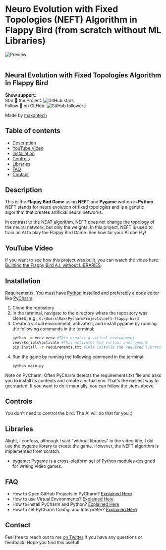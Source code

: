 # Neuro Evolution with Fixed Topologies (NEFT) Algorithm in Flappy Bird (from scratch without ML Libraries)

![Preview](/preview.gif)
<br>
<br>

##  Neural Evolution with Fixed Topologies Algorithm in Flappy Bird 

**Show support:** 
<br>
Star 🌟 the Project: ![GitHub stars](https://img.shields.io/github/stars/maxontech/neft-flappy-bird.svg?style=social&label=Star)
<br>
Follow 🤝 on GitHub: ![GitHub followers](https://img.shields.io/github/followers/maxontech.svg?style=social&label=Follow)
<br>

Made by [maxontech](https://twitter.com/max_on_tech)

## Table of contents

- [Description](#description)
- [YouTube Video](#youtube-video)
- [Installation](#installation)
- [Controls](#controls)
- [Libraries](#libraries)
- [FAQ](#faq)
- [Contact](#contact)

## Description

This is the **Flappy Bird Game** using **NEFT** and **Pygame** written in **Python**.
NEFT stands for neuro evolution of fixed topologies and is a genetic algorithm that creates artificial neural networks.

In contrast to the NEAT algorithm, NEFT does not change the topology of the neural network, but only the weights.
In this project, NEFT is used to train an AI to play the Flappy Bird Game. See how far your AI can Fly!


## YouTube Video

If you want to see how this project was built, you can watch the video here:
[Building the Flappy Bird A.I. without LIBRARIES](https://youtu.be/zsGvCwaaMOI)


## Installation

Requirements: You must have [Python](https://www.python.org/downloads/) installed and preferably a code editor like [PyCharm](https://www.jetbrains.com/pycharm/download/).

1. Clone the repository 
2. In the terminal, navigate to the directory where the repository was cloned, e.g., `C:\Users\Max\PycharmProjects\neft-flappy-bird`
3. Create a virtual environment, activate it, and install pygame by running the following commands in the terminal:
    ```bash
    python -m venv venv #This creates a virtual environment
    venv\Scripts\activate #This activates the virtual environment
    pip install -r requirements.txt #This installs the required libraries
    ```
4. Run the game by running the following command in the terminal:
    ```bash
    python main.py
    ```
Note on PyCharm: Often PyCharm detects the requirements.txt file and asks you to install its contents and create a virtual env.
That's the easiest way to get started. If you want to do it manually, you can follow the steps above.

## Controls

You don't need to control the bird. The AI will do that for you :)

## Libraries

Alight, I confess, although I said "without libraries" in the video title, I did use the pygame library to create the game.
However, the NEFT algorithm is implemented from scratch.

- [pygame](https://www.pygame.org/news): Pygame is a cross-platform set of Python modules designed for writing video games.

## FAQ

- How to Open GitHub Projects in PyCharm? [Explained Here](https://youtu.be/cAnWazo5pFU)
- How to use Virtual Environments? [Explained Here](https://youtu.be/2P30W3TN4nI)
- How to install PyCharm and Python? [Explained Here](https://youtu.be/XsL8JDkH-ec)
- How to set PyCharm Config. and Interpreter? [Explained Here](https://youtu.be/OajNS-WHiUI)

## Contact

Feel free to reach out to me [on Twitter](https://twitter.com/max_on_tech) if you have any questions or feedback! Hope you find this useful!
